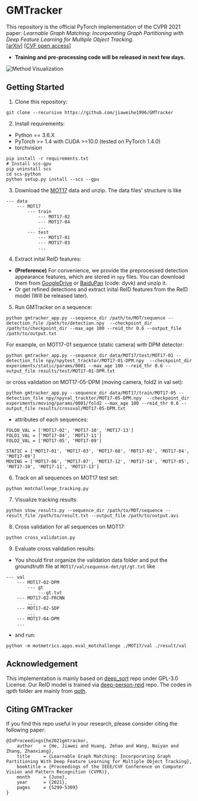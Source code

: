 

# GMTracker

This repository is the official PyTorch implementation of the CVPR 2021 paper: *Learnable Graph Matching: Incorporating Graph Partitioning with Deep Feature Learning for Multiple Object Tracking*.   
[[arXiv](https://arxiv.org/abs/2103.16178)] [[CVF open access](https://openaccess.thecvf.com/content/CVPR2021/html/He_Learnable_Graph_Matching_Incorporating_Graph_Partitioning_With_Deep_Feature_Learning_CVPR_2021_paper.html)]

- **Training and pre-processing code will be released in next few days.**

![Method Visualization](vis/pipeline.jpg)

## Getting Started

1. Clone this repository:
```clone
git clone --recursive https://github.com/jiaweihe1996/GMTracker
```
2. Install requirements:
- Python == 3.6.X
- PyTorch >= 1.4 with CUDA >=10.0 (tested on PyTorch 1.4.0)
- torchvision 

```setup
pip install -r requirements.txt
# Install scs-gpu
pip uninstall scs
cd scs-python
python setup.py install --scs --gpu
```
3. Download the [MOT17](https://motchallenge.net/data/MOT17.zip) data and unzip. The data files' structure is like
```
--- data  
    --- MOT17 
        --- train  
            --- MOT17-02  
            --- MOT17-04  
            ...  
        --- test  
            --- MOT17-01  
            --- MOT17-03  
            ...  
```
4. Extract inital ReID features:

- **(Preference)** For convenience, we provide the preprocessed detection appearance features, which are stored in `npy` files. You can download them from [GoogleDrive](https://drive.google.com/file/d/1POVU2mWBet6QVX-hOoexeecNU0KrNl6c/view?usp=sharing) or [BaiduPan](https://pan.baidu.com/s/1SOL1hAIrSzYBRsyMYKyOIw) (code: dyvk) and unzip it.
- Or get refined detections and extract inital ReID features from the ReID model (Will be released later).


5. Run GMTracker on a sequence:
```demo
python gmtracker_app.py --sequence_dir /path/to/MOT/sequence --detection_file /path/to/detection.npy  --checkpoint_dir /path/to/checkpoint_dir --max_age 100 --reid_thr 0.6 --output_file /path/to/output.txt
```
For example, on MOT17-01 sequence (static camera) with DPM detector:
```
python gmtracker_app.py --sequence_dir data/MOT17/test/MOT17-01 --detection_file npy/npytest_tracktor/MOT17-01-DPM.npy  --checkpoint_dir experiments/static/params/0001 --max_age 100 --reid_thr 0.6 --output_file results/test/MOT17-01-DPM.txt
```
or cross validation on MOT17-05-DPM (moving camera, fold2 in val set):
```
python gmtracker_app.py --sequence_dir data/MOT17/train/MOT17-05 --detection_file npy/npyval_tracktor/MOT17-05-DPM.npy  --checkpoint_dir experiments/moving/params/0001/fold2 --max_age 100 --reid_thr 0.6 --output_file results/crossval/MOT17-05-DPM.txt
```
 - attributes of each sequences:
 ```
FOLD0_VAL = ['MOT17-02', 'MOT17-10', 'MOT17-13']
FOLD1_VAL = ['MOT17-04', 'MOT17-11']
FOLD2_VAL = ['MOT17-05', 'MOT17-09']

STATIC = ['MOT17-01', 'MOT17-03', 'MOT17-08', 'MOT17-02', 'MOT17-04', 'MOT17-09']
MOVING = ['MOT17-06', 'MOT17-07', 'MOT17-12', 'MOT17-14', 'MOT17-05', 'MOT17-10', 'MOT17-11', 'MOT17-13']
 ```
6. Track on all sequences on MOT17 test set:
```all
python motchallenge_tracking.py
```
7. Visualize tracking results:
```demo
python show_results.py --sequence_dir /path/to/MOT/sequence --result_file /path/to/result.txt --output_file /path/to/output.avi
```
8. Cross validation for all sequences on MOT17:
```val
python cross_validation.py
```
9. Evaluate cross validation results:
- You should first organize the validation data folder and put the groundtruth file at `MOT17/val/sequense-det/gt/gt.txt` like
```
--- val
    --- MOT17-02-DPM
        --- gt
            ---gt.txt
    --- MOT17-02-FRCNN
        ...
    --- MOT17-02-SDP
        ...
    --- MOT17-04-DPM
    ...
```
- and run:
```
python -m motmetrics.apps.eval_motchallenge ./MOT17/val ./result/val
```
## Acknowledgement

This implementation is mainly based on [deep_sort](https://github.com/nwojke/deep_sort) repo under GPL-3.0 License. Our ReID model is trained via [deep-person-reid](https://github.com/KaiyangZhou/deep-person-reid) repo. The codes in qpth folder are mainly from [qpth](https://github.com/locuslab/qpth).
## Citing GMTracker

If you find this repo useful in your research, please consider citing the following paper:

```
@InProceedings{he2021gmtracker,
    author    = {He, Jiawei and Huang, Zehao and Wang, Naiyan and Zhang, Zhaoxiang},
    title     = {Learnable Graph Matching: Incorporating Graph Partitioning With Deep Feature Learning for Multiple Object Tracking},
    booktitle = {Proceedings of the IEEE/CVF Conference on Computer Vision and Pattern Recognition (CVPR)},
    month     = {June},
    year      = {2021},
    pages     = {5299-5309}
}
```
